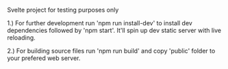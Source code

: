 Svelte project for testing purposes only

1.) For further development run 'npm run install-dev' to install dev dependencies followed by 'npm start'.
    It'll spin up dev static server with live reloading.

2.) For building source files run 'npm run build' and copy 'public' folder to your prefered web server. 
